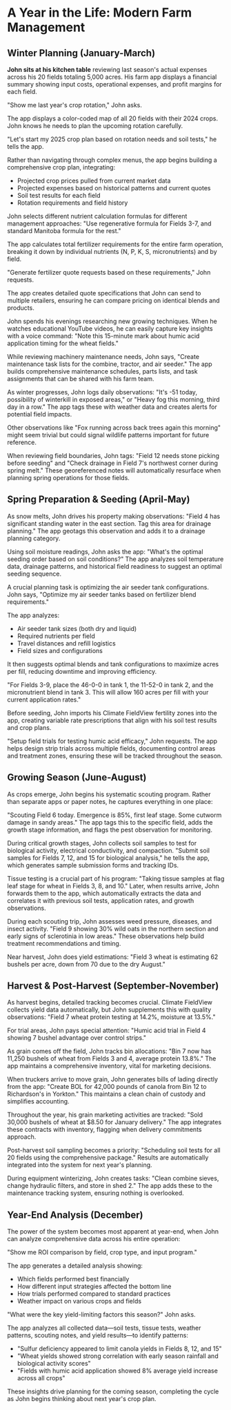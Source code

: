# A Year in the Life: Modern Farm Management

## Winter Planning (January-March)

**John sits at his kitchen table** reviewing last season's actual expenses across his 20 fields totaling 5,000 acres. His farm app displays a financial summary showing input costs, operational expenses, and profit margins for each field.

"Show me last year's crop rotation," John asks.

The app displays a color-coded map of all 20 fields with their 2024 crops. John knows he needs to plan the upcoming rotation carefully.

"Let's start my 2025 crop plan based on rotation needs and soil tests," he tells the app.

Rather than navigating through complex menus, the app begins building a comprehensive crop plan, integrating:
- Projected crop prices pulled from current market data
- Projected expenses based on historical patterns and current quotes
- Soil test results for each field
- Rotation requirements and field history

John selects different nutrient calculation formulas for different management approaches:
"Use regenerative formula for Fields 3-7, and standard Manitoba formula for the rest."

The app calculates total fertilizer requirements for the entire farm operation, breaking it down by individual nutrients (N, P, K, S, micronutrients) and by field.

"Generate fertilizer quote requests based on these requirements," John requests.

The app creates detailed quote specifications that John can send to multiple retailers, ensuring he can compare pricing on identical blends and products.

John spends his evenings researching new growing techniques. When he watches educational YouTube videos, he can easily capture key insights with a voice command: "Note this 15-minute mark about humic acid application timing for the wheat fields."

While reviewing machinery maintenance needs, John says, "Create maintenance task lists for the combine, tractor, and air seeder." The app builds comprehensive maintenance schedules, parts lists, and task assignments that can be shared with his farm team.

As winter progresses, John logs daily observations: "It's -51 today, possibility of winterkill in exposed areas," or "Heavy fog this morning, third day in a row." The app tags these with weather data and creates alerts for potential field impacts.

Other observations like "Fox running across back trees again this morning" might seem trivial but could signal wildlife patterns important for future reference.

When reviewing field boundaries, John tags: "Field 12 needs stone picking before seeding" and "Check drainage in Field 7's northwest corner during spring melt." These georeferenced notes will automatically resurface when planning spring operations for those fields.

## Spring Preparation & Seeding (April-May)

As snow melts, John drives his property making observations: "Field 4 has significant standing water in the east section. Tag this area for drainage planning." The app geotags this observation and adds it to a drainage planning category.

Using soil moisture readings, John asks the app: "What's the optimal seeding order based on soil conditions?" The app analyzes soil temperature data, drainage patterns, and historical field readiness to suggest an optimal seeding sequence.

A crucial planning task is optimizing the air seeder tank configurations. John says, "Optimize my air seeder tanks based on fertilizer blend requirements."

The app analyzes:
- Air seeder tank sizes (both dry and liquid)
- Required nutrients per field
- Travel distances and refill logistics
- Field sizes and configurations

It then suggests optimal blends and tank configurations to maximize acres per fill, reducing downtime and improving efficiency.

"For Fields 3-9, place the 46-0-0 in tank 1, the 11-52-0 in tank 2, and the micronutrient blend in tank 3. This will allow 160 acres per fill with your current application rates."

Before seeding, John imports his Climate FieldView fertility zones into the app, creating variable rate prescriptions that align with his soil test results and crop plans.

"Setup field trials for testing humic acid efficacy," John requests. The app helps design strip trials across multiple fields, documenting control areas and treatment zones, ensuring these will be tracked throughout the season.

## Growing Season (June-August)

As crops emerge, John begins his systematic scouting program. Rather than separate apps or paper notes, he captures everything in one place:

"Scouting Field 6 today. Emergence is 85%, first leaf stage. Some cutworm damage in sandy areas." The app tags this to the specific field, adds the growth stage information, and flags the pest observation for monitoring.

During critical growth stages, John collects soil samples to test for biological activity, electrical conductivity, and compaction. "Submit soil samples for Fields 7, 12, and 15 for biological analysis," he tells the app, which generates sample submission forms and tracking IDs.

Tissue testing is a crucial part of his program: "Taking tissue samples at flag leaf stage for wheat in Fields 3, 8, and 10." Later, when results arrive, John forwards them to the app, which automatically extracts the data and correlates it with previous soil tests, application rates, and growth observations.

During each scouting trip, John assesses weed pressure, diseases, and insect activity. "Field 9 showing 30% wild oats in the northern section and early signs of sclerotinia in low areas." These observations help build treatment recommendations and timing.

Near harvest, John does yield estimations: "Field 3 wheat is estimating 62 bushels per acre, down from 70 due to the dry August."

## Harvest & Post-Harvest (September-November)

As harvest begins, detailed tracking becomes crucial. Climate FieldView collects yield data automatically, but John supplements this with quality observations: "Field 7 wheat protein testing at 14.2%, moisture at 13.5%."

For trial areas, John pays special attention: "Humic acid trial in Field 4 showing 7 bushel advantage over control strips."

As grain comes off the field, John tracks bin allocations: "Bin 7 now has 11,250 bushels of wheat from Fields 3 and 4, average protein 13.8%." The app maintains a comprehensive inventory, vital for marketing decisions.

When truckers arrive to move grain, John generates bills of lading directly from the app: "Create BOL for 42,000 pounds of canola from Bin 12 to Richardson's in Yorkton." This maintains a clean chain of custody and simplifies accounting.

Throughout the year, his grain marketing activities are tracked: "Sold 30,000 bushels of wheat at $8.50 for January delivery." The app integrates these contracts with inventory, flagging when delivery commitments approach.

Post-harvest soil sampling becomes a priority: "Scheduling soil tests for all 20 fields using the comprehensive package." Results are automatically integrated into the system for next year's planning.

During equipment winterizing, John creates tasks: "Clean combine sieves, change hydraulic filters, and store in shed 2." The app adds these to the maintenance tracking system, ensuring nothing is overlooked.

## Year-End Analysis (December)

The power of the system becomes most apparent at year-end, when John can analyze comprehensive data across his entire operation:

"Show me ROI comparison by field, crop type, and input program."

The app generates a detailed analysis showing:
- Which fields performed best financially
- How different input strategies affected the bottom line
- How trials performed compared to standard practices
- Weather impact on various crops and fields

"What were the key yield-limiting factors this season?" John asks.

The app analyzes all collected data—soil tests, tissue tests, weather patterns, scouting notes, and yield results—to identify patterns:
- "Sulfur deficiency appeared to limit canola yields in Fields 8, 12, and 15"
- "Wheat yields showed strong correlation with early season rainfall and biological activity scores"
- "Fields with humic acid application showed 8% average yield increase across all crops"

These insights drive planning for the coming season, completing the cycle as John begins thinking about next year's crop plan.
